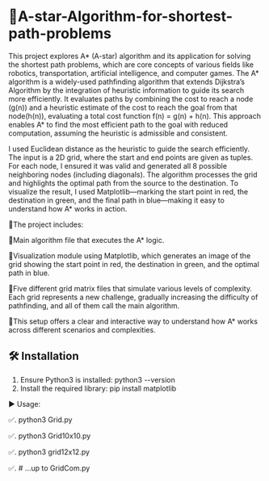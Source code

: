 # 🚀A-star-Algorithm-for-shortest-path-problems
 This project explores A* (A-star) algorithm and its application for solving the shortest path problems, which are core concepts of various fields like robotics, transportation, artificial intelligence, and computer games. The A* algorithm is a widely-used pathfinding algorithm that extends Dijkstra’s Algorithm by the integration of heuristic information to guide its search more efficiently. It evaluates paths by combining the cost to reach a node (g(n)) and a heuristic estimate of the cost to reach the goal from that node(h(n)), evaluating a total cost function f(n) = g(n) + h(n). This approach enables A* to find the most efficient path to the goal with reduced computation, assuming the heuristic is admissible and consistent.

 I used Euclidean distance as the heuristic to guide the search efficiently. The input is a 2D grid, where the start and end points are given as tuples. For each node, I ensured it was valid and generated all 8 possible neighboring nodes (including diagonals). The algorithm processes the grid and highlights the optimal path from the source to the destination. To visualize the result, I used Matplotlib—marking the start point in red, the destination in green, and the final path in blue—making it easy to understand how A* works in action.

 📍The project includes:

📌Main algorithm file that executes the A* logic.

📌Visualization module using Matplotlib, which generates an image of the grid showing the start point in red, the destination in green, and the optimal path in blue.

📌Five different grid matrix files that simulate various levels of complexity. Each grid represents a new challenge, gradually increasing the difficulty of pathfinding, and all of them call the main algorithm.

📌This setup offers a clear and interactive way to understand how A* works across different scenarios and complexities.

## 🛠 Installation

1. Ensure Python3 is installed:
   python3 --version
2. Install the required library:
   pip install matplotlib
   
▶️ Usage:

✅.  python3 Grid.py

✅.  python3 Grid10x10.py

✅.  python3 grid12x12.py

✅.  # ...up to GridCom.py

   
